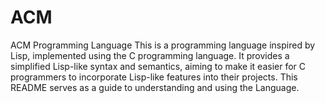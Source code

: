 # ACM
ACM Programming Language
This is a programming language inspired by Lisp, implemented using the C programming language. It provides a simplified Lisp-like syntax and semantics, aiming to make it easier for C programmers to incorporate Lisp-like features into their projects. This README serves as a guide to understanding and using the Language.
